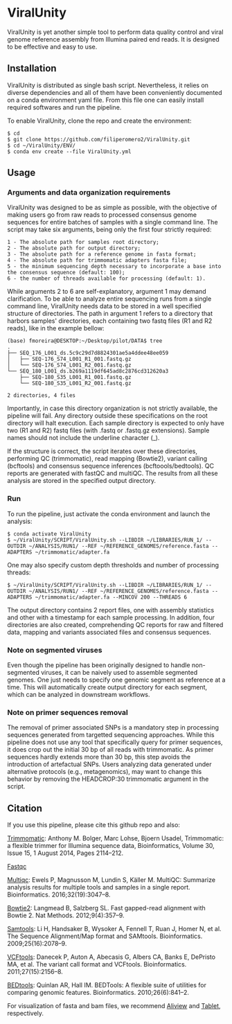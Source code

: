 # ViralUnity

ViralUnity is yet another simple tool to perform data quality control and viral genome reference assembly from Illumina paired end reads. It is designed to be effective and easy to use.

## Installation

ViralUnity is distributed as single bash script. Nevertheless, it relies on diverse dependencies and all of them have been conveniently documented on a conda environment yaml file. From this file one can easily install required softwares and run the pipeline.

To enable ViralUnity, clone the repo and create the environment:

    $ cd
    $ git clone https://github.com/filiperomero2/ViralUnity.git
    $ cd ~/ViralUnity/ENV/
    $ conda env create --file ViralUnity.yml


## Usage

### Arguments and data organization requirements

ViralUnity was designed to be as simple as possible, with the objective of making users go from raw reads to processed consensus genome sequences for entire batches of samples with a single command line. The script may take six arguments, being only the first four strictly required:

    1 - The absolute path for samples root directory;
    2 - The absolute path for output directory;
    3 - The absolute path for a reference genome in fasta format;
    4 - The absolute path for trimmomatic adapters fasta file;
    5 - the minimum sequencing depth necessary to incorporate a base into the consensus sequence (default: 100);
    6 - the number of threads available for processing (default: 1).

While arguments 2 to 6 are self-explanatory, argument 1 may demand clarification. To be able to analyze entire sequencing runs from a single command line, ViralUnity needs data to be stored in a well specified structure of directories. The path in argument 1 refers to a directory that harbors samples' directories, each containing two fastq files (R1 and R2 reads), like in the example bellow:

    (base) fmoreira@DESKTOP:~/Desktop/pilot/DATA$ tree
    .
    ├── SEQ_176_L001_ds.5c9c29d7d8824301ae5a4ddee48ee059
    │   ├── SEQ-176_S74_L001_R1_001.fastq.gz
    │   └── SEQ-176_S74_L001_R2_001.fastq.gz
    └── SEQ_180_L001_ds.b269a1119df645ad8c2876cd312620a3
        ├── SEQ-180_S35_L001_R1_001.fastq.gz
        └── SEQ-180_S35_L001_R2_001.fastq.gz

    2 directories, 4 files

Importantly, in case this directory organization is not strictly available, the pipeline will fail. Any directory outside these specifications on the root directory will halt execution. Each sample directory is expected to only have two (R1 and R2) fastq files (with .fastq or .fastq.gz extensions). Sample names should not include the underline character (_). 

If the structure is correct, the script iterates over these directories, performing QC (trimmomatic), read mapping (Bowtie2), variant calling (bcftools) and consensus sequence inferences (bcftoools/bedtools). QC reports are generated with fastQC and multiQC. The results from all these analysis are stored in the specified output directory. 

### Run

To run the pipeline, just activate the conda environment and launch the analysis:

    $ conda activate ViralUnity
    $ ~/ViralUnity/SCRIPT/ViralUnity.sh --LIBDIR ~/LIBRARIES/RUN_1/ --OUTDIR ~/ANALYSIS/RUN1/ --REF ~/REFERENCE_GENOMES/reference.fasta --ADAPTERS ~/trimmomatic/adapter.fa

One may also specify custom depth thresholds and number of processing threads:

    $ ~/ViralUnity/SCRIPT/ViralUnity.sh --LIBDIR ~/LIBRARIES/RUN_1/ --OUTDIR ~/ANALYSIS/RUN1/ --REF ~/REFERENCE_GENOMES/reference.fasta --ADAPTERS ~/trimmomatic/adapter.fa --MINCOV 200 --THREADS 6

The output directory contains 2 report files, one with assembly statistics and other with a timestamp for each sample processing. In addition, four directories are also created, comprehending QC reports for raw and filtered data, mapping and variants associated files and consensus sequences. 

### Note on segmented viruses

Even though the pipeline has been originally designed to handle non-segmented viruses, it can be naively used to assemble segmented genomes. One just needs to specify one genomic segment as reference at a time. This will automatically create output directory for each segment, which can be analyzed in downstream workflows.

### Note on primer sequences removal

The removal of primer associated SNPs is a mandatory step in processing sequences generated from targetted sequencing approaches. While this pipeline does not use any tool that specifically query for primer sequences, it does crop out the initial 30 bp of all reads with trimmomatic. As primer sequences hardly extends more than 30 bp, this step avoids the introduction of artefactual SNPs. Users analyzing data generated under alternative protocols (e.g., metagenomics), may want to change this behavior by removing the HEADCROP:30 trimmomatic argument in the script.  

## Citation

If you use this pipeline, please cite this github repo and also: 

<a href="http://www.usadellab.org/cms/?page=trimmomatic">Trimmomatic</a>: Anthony M. Bolger, Marc Lohse, Bjoern Usadel, Trimmomatic: a flexible trimmer for Illumina sequence data, Bioinformatics, Volume 30, Issue 15, 1 August 2014, Pages 2114–212.

<a href="https://www.bioinformatics.babraham.ac.uk/projects/fastqc/">Fastqc</a>

<a href="https://github.com/ewels/MultiQC">Multiqc</a>: Ewels P, Magnusson M, Lundin S, Käller M. MultiQC: Summarize analysis results for multiple tools and samples in a single report. Bioinformatics. 2016;32(19):3047–8.

<a href="https://github.com/BenLangmead/bowtie2">Bowtie2</a>: Langmead B, Salzberg SL. Fast gapped-read alignment with Bowtie 2. Nat Methods. 2012;9(4):357–9.

<a href="https://github.com/samtools/samtools">Samtools</a>: Li H, Handsaker B, Wysoker A, Fennell T, Ruan J, Homer N, et al. The Sequence Alignment/Map format and SAMtools. Bioinformatics. 2009;25(16):2078–9.

<a href="https://github.com/vcftools/vcftools">VCFtools</a>: Danecek P, Auton A, Abecasis G, Albers CA, Banks E, DePristo MA, et al. The variant call format and VCFtools. Bioinformatics. 2011;27(15):2156–8.

<a href="https://github.com/arq5x/bedtools2">BEDtools</a>: Quinlan AR, Hall IM. BEDTools: A flexible suite of utilities for comparing genomic features. Bioinformatics. 2010;26(6):841–2.

For visualization of fasta and bam files, we recommend <a href="https://ormbunkar.se/aliview/">Aliview</a> and <a href="https://ics.hutton.ac.uk/tablet/">Tablet</a>, respectively.
